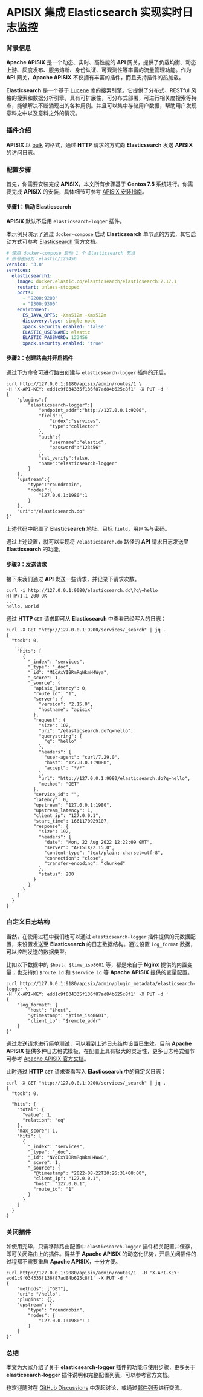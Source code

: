 # APISIX 集成 Elasticsearch 实现实时日志监控

### 背景信息

**Apache APISIX** 是一个动态、实时、高性能的 **API** 网关，提供了负载均衡、动态上游、灰度发布、服务熔断、身份认证、可观测性等丰富的流量管理功能。作为 **API** 网关，**Apache APISIX** 不仅拥有丰富的插件，而且支持插件的热加载。

**Elasticsearch** 是一个基于 [Lucene](https://zh.m.wikipedia.org/zh-hans/Lucene) 库的搜索引擎。它提供了分布式、RESTful 风格的搜索和数据分析引擎，具有可扩展性，可分布式部署，可进行相关度搜索等特点，能够解决不断涌现出的各种用例。并且可以集中存储用户数据，帮助用户发现意料之中以及意料之外的情况。

### 插件介绍

**APISIX** 以 [bulk](https://www.elastic.co/guide/en/elasticsearch/reference/current/docs-bulk.html#docs-bulk) 的格式，通过 **HTTP** 请求的方式向 **Elasticsearch** 发送 **APISIX** 的访问日志。

### 配置步骤

首先，你需要安装完成 **APISIX**，本文所有步骤基于 **Centos 7.5** 系统进行。你需要完成 **APISIX** 的安装，具体细节可参考 [APISIX 安装指南](https://apisix.apache.org/zh/docs/apisix/how-to-build/)。

#### 步骤1：启动 Elasticsearch

**APISIX** 默认不启用 `elasticsearch-logger` 插件。

本示例只演示了通过 `docker-compose` 启动 **Elasticsearch** 单节点的方式，其它启动方式可参考 [Elasticsearch 官方文档](https://www.elastic.co/cn/downloads/elasticsearch)。

```yaml
# 使用 docker-compose 启动 1 个 Elasticsearch 节点
# 账号密码为：elastic/123456
version: '3.8'
services:
  elasticsearch1:
    image: docker.elastic.co/elasticsearch/elasticsearch:7.17.1
    restart: unless-stopped
    ports:
      - "9200:9200"
      - "9300:9300"
    environment:
      ES_JAVA_OPTS: -Xms512m -Xmx512m
      discovery.type: single-node
      xpack.security.enabled: 'false'
      ELASTIC_USERNAME: elastic
      ELASTIC_PASSWORD: 123456
      xpack.security.enabled: 'true'
```

#### 步骤2：创建路由并开启插件

通过下方命令可进行路由创建与 `elasticsearch-logger` 插件的开启。

```shell
curl http://127.0.0.1:9180/apisix/admin/routes/1 \
-H 'X-API-KEY: edd1c9f034335f136f87ad84b625c8f1' -X PUT -d '
{
    "plugins":{
        "elasticsearch-logger":{
            "endpoint_addr":"http://127.0.0.1:9200",
            "field":{
                "index":"services",
                "type":"collector"
            },
            "auth":{
                "username":"elastic",
                "password":"123456"
            },
            "ssl_verify":false,
            "name":"elasticsearch-logger"
        }
    },
    "upstream":{
        "type":"roundrobin",
        "nodes":{
            "127.0.0.1:1980":1
        }
    },
    "uri":"/elasticsearch.do"
}'
```

上述代码中配置了 **Elasticsearch** 地址、目标 `field`，用户名与密码。

通过上述设置，就可以实现将 `/elasticsearch.do` 路径的 **API** 请求日志发送至 **Elasticsearch** 的功能。

#### 步骤3：发送请求

接下来我们通过 **API** 发送一些请求，并记录下请求次数。

```shell
curl -i http://127.0.0.1:9080/elasticsearch.do\?q\=hello
HTTP/1.1 200 OK
...
hello, world
```

通过 **HTTP** `GET` 请求即可从 **Elasticsearch** 中查看已经写入的日志：

```shell
curl -X GET "http://127.0.0.1:9200/services/_search" | jq .
{
  "took": 0,
   ...
    "hits": [
      {
        "_index": "services",
        "_type": "_doc",
        "_id": "M1qAxYIBRmRqWkmH4Wya",
        "_score": 1,
        "_source": {
          "apisix_latency": 0,
          "route_id": "1",
          "server": {
            "version": "2.15.0",
            "hostname": "apisix"
          },
          "request": {
            "size": 102,
            "uri": "/elasticsearch.do?q=hello",
            "querystring": {
              "q": "hello"
            },
            "headers": {
              "user-agent": "curl/7.29.0",
              "host": "127.0.0.1:9080",
              "accept": "*/*"
            },
            "url": "http://127.0.0.1:9080/elasticsearch.do?q=hello",
            "method": "GET"
          },
          "service_id": "",
          "latency": 0,
          "upstream": "127.0.0.1:1980",
          "upstream_latency": 1,
          "client_ip": "127.0.0.1",
          "start_time": 1661170929107,
          "response": {
            "size": 192,
            "headers": {
              "date": "Mon, 22 Aug 2022 12:22:09 GMT",
              "server": "APISIX/2.15.0",
              "content-type": "text/plain; charset=utf-8",
              "connection": "close",
              "transfer-encoding": "chunked"
            },
            "status": 200
          }
        }
      }
    ]
  }
}
```

### 自定义日志结构

当然，在使用过程中我们也可以通过 `elasticsearch-logger` 插件提供的元数据配置，来设置发送至 **Elasticsearch** 的日志数据结构。通过设置 `log_format` 数据，可以控制发送的数据类型。

比如以下数据中的 `$host`、`$time_iso8601` 等，都是来自于 **Nginx** 提供的内置变量；也支持如 `$route_id` 和 `$service_id` 等 **Apache APISIX** 提供的变量配置。

```shell
curl http://127.0.0.1:9180/apisix/admin/plugin_metadata/elasticsearch-logger \
-H 'X-API-KEY: edd1c9f034335f136f87ad84b625c8f1' -X PUT -d '
{
    "log_format": {
        "host": "$host",
        "@timestamp": "$time_iso8601",
        "client_ip": "$remote_addr"
    }
}'
```

通过发送请求进行简单测试，可以看到上述日志结构设置已生效。目前 **Apache APISIX** 提供多种日志格式模板，在配置上具有极大的灵活性，更多日志格式细节可参考 [Apache APISIX 官方文档](https://apisix.apache.org/docs/apisix/plugins/kafka-logger#metadata)。

此时通过  **HTTP** `GET` 请求查看写入 **Elasticsearch** 中的自定义日志：

```shell
curl -X GET "http://127.0.0.1:9200/services/_search" | jq .
{
  "took": 0,
  ...
  "hits": {
    "total": {
      "value": 1,
      "relation": "eq"
    },
    "max_score": 1,
    "hits": [
      {
        "_index": "services",
        "_type": "_doc",
        "_id": "NVqExYIBRmRqWkmH4WwG",
        "_score": 1,
        "_source": {
          "@timestamp": "2022-08-22T20:26:31+08:00",
          "client_ip": "127.0.0.1",
          "host": "127.0.0.1",
          "route_id": "1"
        }
      }
    ]
  }
}
```

### 关闭插件

如使用完毕，只需移除路由配置中 `elasticsearch-logger` 插件相关配置并保存，即可关闭路由上的插件。得益于 **Apache APISIX** 的动态化优势，开启关闭插件的过程都不需要重启 **Apache APISIX**，十分方便。

```shell
curl http://127.0.0.1:9080/apisix/admin/routes/1  -H 'X-API-KEY: edd1c9f034335f136f87ad84b625c8f1' -X PUT -d '
{
    "methods": ["GET"],
    "uri": "/hello",
    "plugins": {},
    "upstream": {
        "type": "roundrobin",
        "nodes": {
            "127.0.0.1:1980": 1
        }
    }
}'
```

### 总结

本文为大家介绍了关于 **elasticsearch-logger** 插件的功能与使用步骤，更多关于 **elasticsearch-logger** 插件说明和完整配置列表，可以参考官方文档。

也欢迎随时在 [GitHub Discussions](https://github.com/apache/apisix/discussions) 中发起讨论，或通过[邮件列表](https://apisix.apache.org/zh/docs/general/join)进行交流。